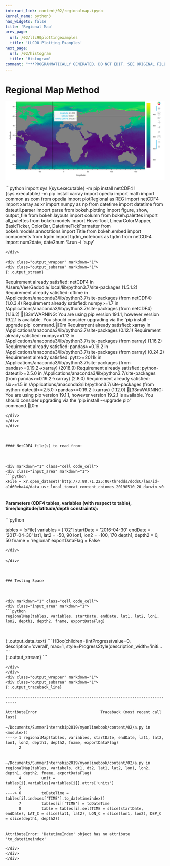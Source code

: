 ```yaml
---
interact_link: content/02/regionalmap.ipynb
kernel_name: python3
has_widgets: false
title: 'Regional Map'
prev_page:
  url: /02/llc90plottingexamples
  title: 'LLC90 Plotting Examples'
next_page:
  url: /02/histogram
  title: 'Histogram'
comment: "***PROGRAMMATICALLY GENERATED, DO NOT EDIT. SEE ORIGINAL FILES IN /content***"
---
```



# Regional Map Method



![](regionalmap.png)



<div markdown="1" class="cell code_cell">
<div class="input_area hidecode" markdown="1">
```python
import sys
!{sys.executable} -m pip install netCDF4
!{sys.executable} -m pip install xarray
import opedia
import math
import common as com
from opedia import plotRegional as REG
import netCDF4
import xarray as xr
import numpy as np
from datetime import datetime
from dateutil.parser import parse
from bokeh.plotting import figure, show, output_file
from bokeh.layouts import column
from bokeh.palettes import all_palettes
from bokeh.models import HoverTool, LinearColorMapper, BasicTicker, ColorBar, DatetimeTickFormatter
from bokeh.models.annotations import Title
from bokeh.embed import components
from tqdm import tqdm_notebook as tqdm
from netCDF4 import num2date, date2num
%run -i 'a.py'

```
</div>

<div class="output_wrapper" markdown="1">
<div class="output_subarea" markdown="1">
{:.output_stream}
```
Requirement already satisfied: netCDF4 in /Users/VeerGadodia/.local/lib/python3.7/site-packages (1.5.1.2)
Requirement already satisfied: cftime in /Applications/anaconda3/lib/python3.7/site-packages (from netCDF4) (1.0.3.4)
Requirement already satisfied: numpy>=1.7 in /Applications/anaconda3/lib/python3.7/site-packages (from netCDF4) (1.16.2)
[33mWARNING: You are using pip version 19.1.1, however version 19.2.1 is available.
You should consider upgrading via the 'pip install --upgrade pip' command.[0m
Requirement already satisfied: xarray in /Applications/anaconda3/lib/python3.7/site-packages (0.12.1)
Requirement already satisfied: numpy>=1.12 in /Applications/anaconda3/lib/python3.7/site-packages (from xarray) (1.16.2)
Requirement already satisfied: pandas>=0.19.2 in /Applications/anaconda3/lib/python3.7/site-packages (from xarray) (0.24.2)
Requirement already satisfied: pytz>=2011k in /Applications/anaconda3/lib/python3.7/site-packages (from pandas>=0.19.2->xarray) (2018.9)
Requirement already satisfied: python-dateutil>=2.5.0 in /Applications/anaconda3/lib/python3.7/site-packages (from pandas>=0.19.2->xarray) (2.8.0)
Requirement already satisfied: six>=1.5 in /Applications/anaconda3/lib/python3.7/site-packages (from python-dateutil>=2.5.0->pandas>=0.19.2->xarray) (1.12.0)
[33mWARNING: You are using pip version 19.1.1, however version 19.2.1 is available.
You should consider upgrading via the 'pip install --upgrade pip' command.[0m
```
</div>
</div>
</div>



#### NetCDF4 file(s) to read from:



<div markdown="1" class="cell code_cell">
<div class="input_area" markdown="1">
```python
xFile = xr.open_dataset('http://3.88.71.225:80/thredds/dodsC/las/id-a1d60eba44/data_usr_local_tomcat_content_cbiomes_20190510_20_darwin_v0.2_cs510_darwin_v0.2_cs510_nutrients.nc.jnl')


```
</div>

</div>



#### Parameters (CDF4 tables, variables (with respect to table), time/longitude/latitude/depth constraints):



<div markdown="1" class="cell code_cell">
<div class="input_area" markdown="1">
```python

tables = [xFile]
variables = ['O2']
startDate = '2016-04-30'
endDate = '2017-04-30'
lat1, lat2 = -50, 90
lon1, lon2 = -100, 170
depth1, depth2 = 0, 50
fname = 'regional'
exportDataFlag = False

```
</div>

</div>



### Testing Space



<div markdown="1" class="cell code_cell">
<div class="input_area" markdown="1">
```python
regionalMap(tables, variables, startDate, endDate, lat1, lat2, lon1, lon2, depth1, depth2, fname, exportDataFlag)



```
</div>

<div class="output_wrapper" markdown="1">
<div class="output_subarea" markdown="1">
{:.output_data_text}
```
HBox(children=(IntProgress(value=0, description='overall', max=1, style=ProgressStyle(description_width='initi…
```

</div>
</div>
<div class="output_wrapper" markdown="1">
<div class="output_subarea" markdown="1">
{:.output_stream}
```

```
</div>
</div>
<div class="output_wrapper" markdown="1">
<div class="output_subarea" markdown="1">
{:.output_traceback_line}
```

    ---------------------------------------------------------------------------

    AttributeError                            Traceback (most recent call last)

    ~/Documents/SummerInternship2019/myonlinebook/content/02/a.py in <module>()
    ----> 1 regionalMap(tables, variables, startDate, endDate, lat1, lat2, lon1, lon2, depth1, depth2, fname, exportDataFlag)
          2 


    ~/Documents/SummerInternship2019/myonlinebook/content/02/a.py in regionalMap(tables, variabels, dt1, dt2, lat1, lat2, lon1, lon2, depth1, depth2, fname, exportDataFlag)
          4         unit = tables[i].variables[variables[i]].attrs['units']
          5 
    ----> 6         toDateTime = tables[i].indexes['TIME'].to_datetimeindex()
          7         tables[i]['TIME'] = toDateTime
          8         table = tables[i].sel(TIME = slice(startDate, endDate), LAT_C = slice(lat1, lat2), LON_C = slice(lon1, lon2), DEP_C = slice(depth1, depth2))


    AttributeError: 'DatetimeIndex' object has no attribute 'to_datetimeindex'


```
</div>
</div>
</div>

